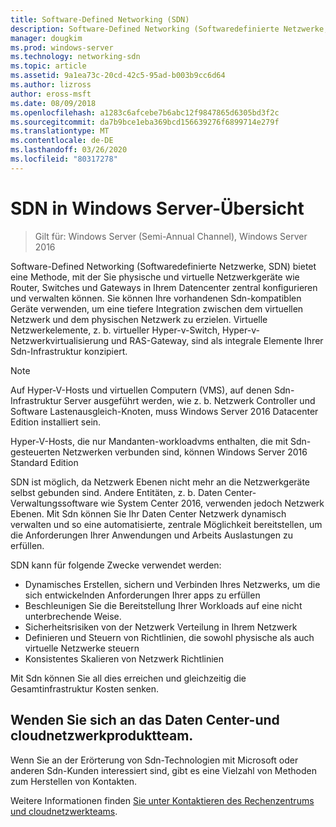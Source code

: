 ```yaml
---
title: Software-Defined Networking (SDN)
description: Software-Defined Networking (Softwaredefinierte Netzwerke, SDN) bietet eine Methode, mit der Sie physische und virtuelle Netzwerkgeräte wie Router, Switches und Gateways in Ihrem Datencenter zentral konfigurieren und verwalten können. In diesem Thema erfahren Sie mehr über die Software-Defined Networking (SDN)-Technologien, die in Windows Server, System Center und Microsoft Azure bereitgestellt werden.
manager: dougkim
ms.prod: windows-server
ms.technology: networking-sdn
ms.topic: article
ms.assetid: 9a1ea73c-20cd-42c5-95ad-b003b9cc6d64
ms.author: lizross
author: eross-msft
ms.date: 08/09/2018
ms.openlocfilehash: a1283c6afcebe7b6abc12f9847865d6305bd3f2c
ms.sourcegitcommit: da7b9bce1eba369bcd156639276f6899714e279f
ms.translationtype: MT
ms.contentlocale: de-DE
ms.lasthandoff: 03/26/2020
ms.locfileid: "80317278"
---
```

# <a name="sdn-in-windows-server-overview"></a>SDN in Windows Server-Übersicht

>Gilt für: Windows Server (Semi-Annual Channel), Windows Server 2016


Software-Defined Networking (Softwaredefinierte Netzwerke, SDN) bietet eine Methode, mit der Sie physische und virtuelle Netzwerkgeräte wie Router, Switches und Gateways in Ihrem Datencenter zentral konfigurieren und verwalten können. Sie können Ihre vorhandenen Sdn-kompatiblen Geräte verwenden, um eine tiefere Integration zwischen dem virtuellen Netzwerk und dem physischen Netzwerk zu erzielen. Virtuelle Netzwerkelemente, z. b. virtueller Hyper-v-Switch, Hyper-v-Netzwerkvirtualisierung und RAS-Gateway, sind als integrale Elemente Ihrer Sdn-Infrastruktur konzipiert. 

>[!Note]
>Auf Hyper-V-Hosts und virtuellen Computern (VMS), auf denen Sdn-Infrastruktur Server ausgeführt werden, wie z. b. Netzwerk Controller und Software Lastenausgleich-Knoten, muss Windows Server 2016 Datacenter Edition installiert sein. 
>
>Hyper-V-Hosts, die nur Mandanten-workloadvms enthalten, die mit Sdn-gesteuerten Netzwerken verbunden sind, können Windows Server 2016 Standard Edition

SDN ist möglich, da Netzwerk Ebenen nicht mehr an die Netzwerkgeräte selbst gebunden sind. Andere Entitäten, z. b. Daten Center-Verwaltungssoftware wie System Center 2016, verwenden jedoch Netzwerk Ebenen. Mit Sdn können Sie Ihr Daten Center Netzwerk dynamisch verwalten und so eine automatisierte, zentrale Möglichkeit bereitstellen, um die Anforderungen Ihrer Anwendungen und Arbeits Auslastungen zu erfüllen. 

SDN kann für folgende Zwecke verwendet werden:

- Dynamisches Erstellen, sichern und Verbinden Ihres Netzwerks, um die sich entwickelnden Anforderungen Ihrer apps zu erfüllen
- Beschleunigen Sie die Bereitstellung Ihrer Workloads auf eine nicht unterbrechende Weise.
- Sicherheitsrisiken von der Netzwerk Verteilung in Ihrem Netzwerk
- Definieren und Steuern von Richtlinien, die sowohl physische als auch virtuelle Netzwerke steuern 
- Konsistentes Skalieren von Netzwerk Richtlinien

Mit Sdn können Sie all dies erreichen und gleichzeitig die Gesamtinfrastruktur Kosten senken.



## <a name="contact-the-datacenter-and-cloud-networking-product-team"></a>Wenden Sie sich an das Daten Center-und cloudnetzwerkproduktteam.

Wenn Sie an der Erörterung von Sdn-Technologien mit Microsoft oder anderen Sdn-Kunden interessiert sind, gibt es eine Vielzahl von Methoden zum Herstellen von Kontakten.

Weitere Informationen finden [Sie unter Kontaktieren des Rechenzentrums und cloudnetzwerkteams](contact-sdn-team.md).
